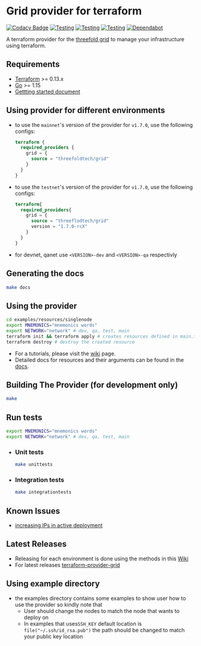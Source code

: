 # Grid provider for terraform

[![Codacy Badge](https://app.codacy.com/project/badge/Grade/cd6e18aac6be404ab89ec160b4b36671)](https://www.codacy.com/gh/threefoldtech/terraform-provider-grid/dashboard?utm_source=github.com&amp;utm_medium=referral&amp;utm_content=threefoldtech/terraform-provider-grid&amp;utm_campaign=Badge_Grade) [![Testing](https://github.com/threefoldtech/terraform-provider-grid/actions/workflows/test.yml/badge.svg?branch=development)](https://github.com/threefoldtech/terraform-provider-grid/actions/workflows/test.yml) [![Testing](https://github.com/threefoldtech/terraform-provider-grid/actions/workflows/lint.yml/badge.svg?branch=development)](https://github.com/threefoldtech/terraform-provider-grid/actions/workflows/lint.yml) [![Testing](https://github.com/threefoldtech/terraform-provider-grid/actions/workflows/terratest.yml/badge.svg?branch=development)](https://github.com/threefoldtech/terraform-provider-grid/actions/workflows/terratest.yml) [![Dependabot](https://badgen.net/badge/Dependabot/enabled/green?icon=dependabot)](https://dependabot.com/)

A terraform provider for the [threefold grid](https://threefold.io) to manage your infrastructure using terraform.

## Requirements

- [Terraform](https://www.terraform.io/downloads.html) >= 0.13.x
- [Go](https://golang.org/doc/install) >= 1.15
- [Gettting started document](https://library.threefold.me/info/manual/#/manual3_iac/grid3_terraform/manual__grid3_terraform_home)

## Using provider for different environments

- to use the `mainnet`'s version of the provider for `v1.7.0`, use the following configs:

  ```terraform
  terraform {
    required_providers {
      grid = {
        source = "threefoldtech/grid"
      }
    }
  }
  ```

- to use the `testnet`'s version of the provider for `v1.7.0`, use the following configs:

  ```terraform
  terraform{
    required_providers{
      grid = {
        source = "threeflodtech/grid"
        version = "1.7.0-rcX"
      }
    }
  }
  ```

- for devnet, qanet use `<VERSION>-dev` and `<VERSION>-qa` respectivly

## Generating the docs

```bash
make docs
```

## Using the provider

```bash
cd examples/resources/singlenode
export MNEMONICS="mnemonics words"
export NETWORK="network" # dev, qa, test, main
terraform init && terraform apply # creates resources defined in main.tf
terraform destroy # destroy the created resource
```

- For a tutorials, please visit the [wiki](https://library.threefold.me/info/manual/#/manual3_iac/grid3_terraform/manual__grid3_terraform_home) page.
- Detailed docs for resources and their arguments can be found in the [docs](docs).

## Building The Provider (for development only)

```bash
make
```

## Run tests

```bash
export MNEMONICS="mnemonics words"
export NETWORK="network" # dev, qa, test, main
```

- ### Unit tests

  ```bash
  make unittests
  ```

- ### Integration tests

  ```bash
  make integrationtests
  ```

## Known Issues

- [increasing IPs in active deployment](https://github.com/threefoldtech/terraform-provider-grid/issues/15)

## Latest Releases

- Releasing for each environment is done using the methods in this [Wiki](wiki/release.md#releasing-for-each-environment)
- For latest releases [terraform-provider-grid](https://registry.terraform.io/providers/threefoldtech/grid/latest)

## Using example directory

- the examples directory contains some examples to show user how to use the provider so kindly note that
  - User should change the nodes to match the node that wants to deploy on
  - In examples that uses`SSH_KEY` default location is `file("~/.ssh/id_rsa.pub")` the path should be changed to match your public key location

